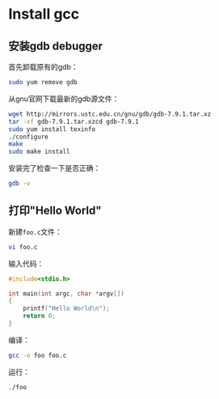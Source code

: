 # Install gcc

## 安装gdb debugger

首先卸载原有的gdb：

```bash
sudo yum remove gdb
```

从gnu官网下载最新的gdb源文件：

```bash
wget http://mirrors.ustc.edu.cn/gnu/gdb/gdb-7.9.1.tar.xz
tar -xf gdb-7.9.1.tar.xzcd gdb-7.9.1
sudo yum install texinfo
./configure
make
sudo make install
```

安装完了检查一下是否正确：

```bash
gdb -v
```

## 打印"Hello World"

新建`foo.c`文件：

```bash
vi foo.c
```

输入代码：

```c
#include<stdio.h>

int main(int argc, char *argv[])
{
    printf("Hello World\n");
    return 0;
}

```

编译：

```bash
gcc -o foo foo.c
```

运行：

```bash
./foo
```
